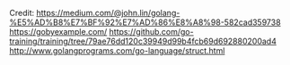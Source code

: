 Credit:
https://medium.com/@john.lin/golang-%E5%AD%B8%E7%BF%92%E7%AD%86%E8%A8%98-582cad359738
https://gobyexample.com/
https://github.com/go-training/training/tree/79ae76dd120c39949d99b4fcb69d692880200ad4
http://www.golangprograms.com/go-language/struct.html